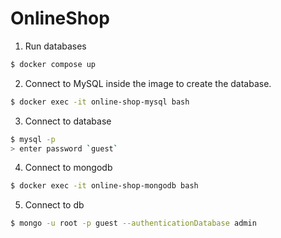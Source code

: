 # OnlineShop


1. Run databases
```bash
$ docker compose up
```

2. Connect to MySQL inside the image to create the database.

```bash
$ docker exec -it online-shop-mysql bash
```

3. Connect to database
```bash
$ mysql -p
> enter password `guest`
```

4. Connect to mongodb

```bash
$ docker exec -it online-shop-mongodb bash
```

5. Connect to db

```bash
$ mongo -u root -p guest --authenticationDatabase admin
```